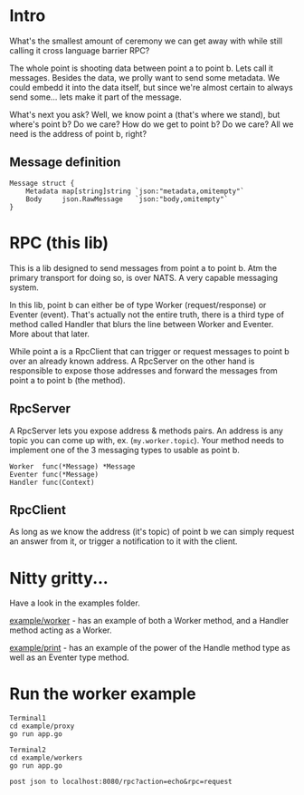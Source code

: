 # Intro

What's the smallest amount of ceremony we can get away with while still calling it cross language barrier RPC?

The whole point is shooting data between point a to point b. Lets call it messages. Besides the data, we prolly want to send some metadata. We could embedd it into the data itself, but since we're almost certain to always send some... lets make it part of the message.

What's next you ask? Well, we know point a (that's where we stand), but where's point b? Do we care? How do we get to point b? Do we care? All we need is the address of point b, right?

## Message definition

    Message struct {
    	Metadata map[string]string `json:"metadata,omitempty"`
    	Body     json.RawMessage   `json:"body,omitempty"`
    }

# RPC (this lib)

This is a lib designed to send messages from point a to point b. Atm the primary transport for doing so, is over NATS. A very capable messaging system.

In this lib, point b can either be of type Worker (request/response) or Eventer (event). That's actually not the entire truth, there is a third type of method called Handler that blurs the line between Worker and Eventer. More about that later.

While point a is a RpcClient that can trigger or request messages to point b over an already known address. A RpcServer on the other hand is responsible to expose those addresses and forward the messages from point a to point b (the method).

## RpcServer

A RpcServer lets you expose address & methods pairs. An address is any topic you can come up with, ex. (```my.worker.topic```). Your method needs to implement one of the 3 messaging types to usable as point b.

    Worker  func(*Message) *Message
    Eventer func(*Message)
    Handler func(Context)


## RpcClient

As long as we know the address (it's topic) of point b we can simply request an answer from it, or trigger a notification to it with the client.

# Nitty gritty...

Have a look in the examples folder.

[example/worker](https://github.com/Meduzz/rpc/blob/master/example/workers/app.go) - has an example of both a Worker method, and a Handler method acting as a Worker.

[example/print](https://github.com/Meduzz/rpc/blob/master/example/print/app.go) - has an example of the power of the Handle method type as well as an Eventer type method.

# Run the worker example
    
    Terminal1
    cd example/proxy
    go run app.go

    Terminal2
    cd example/workers
    go run app.go

    post json to localhost:8080/rpc?action=echo&rpc=request
